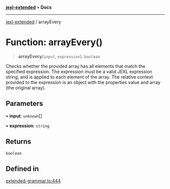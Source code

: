 [**jexl-extended**](../README.md) • **Docs**

***

[jexl-extended](../globals.md) / arrayEvery

# Function: arrayEvery()

> **arrayEvery**(`input`, `expression`): `boolean`

Checks whether the provided array has all elements that match the specified expression.
The expression must be a valid JEXL expression string, and is applied to each element of the array.
The relative context provided to the expression is an object with the properties value and array (the original array).

## Parameters

• **input**: `unknown`[]

• **expression**: `string`

## Returns

`boolean`

## Defined in

[extended-grammar.ts:444](https://github.com/nikoraes/jexl-extended/blob/06a031f168fa218082d7ed9df57973f42e70c755/src/extended-grammar.ts#L444)
